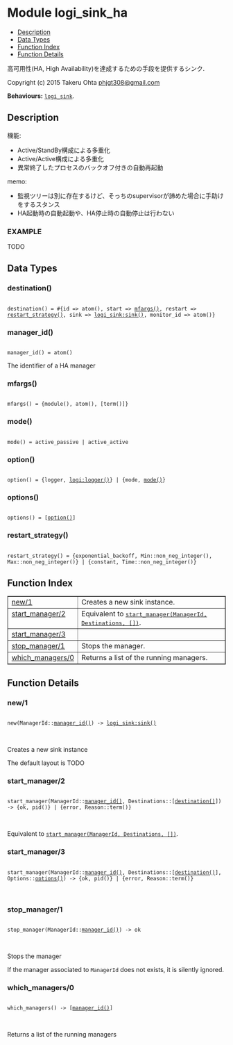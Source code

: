 

# Module logi_sink_ha #
* [Description](#description)
* [Data Types](#types)
* [Function Index](#index)
* [Function Details](#functions)

高可用性(HA, High Availability)を達成するための手段を提供するシンク.

Copyright (c) 2015 Takeru Ohta <phjgt308@gmail.com>

__Behaviours:__ [`logi_sink`](logi_sink.md).

<a name="description"></a>

## Description ##

機能:
- Active/StandBy構成による多重化
- Active/Active構成による多重化
- 異常終了したプロセスのバックオフ付きの自動再起動

memo:
- 監視ツリーは別に存在するけど、そっちのsupervisorが諦めた場合に手助けをするスタンス
- HA起動時の自動起動や、HA停止時の自動停止は行わない


### <a name="EXAMPLE">EXAMPLE</a> ###

TODO
<a name="types"></a>

## Data Types ##




### <a name="type-destination">destination()</a> ###


<pre><code>
destination() = #{id =&gt; atom(), start =&gt; <a href="#type-mfargs">mfargs()</a>, restart =&gt; <a href="#type-restart_strategy">restart_strategy()</a>, sink =&gt; <a href="logi_sink.md#type-sink">logi_sink:sink()</a>, monitor_id =&gt; atom()}
</code></pre>




### <a name="type-manager_id">manager_id()</a> ###


<pre><code>
manager_id() = atom()
</code></pre>

 The identifier of a HA manager



### <a name="type-mfargs">mfargs()</a> ###


<pre><code>
mfargs() = {module(), atom(), [term()]}
</code></pre>




### <a name="type-mode">mode()</a> ###


<pre><code>
mode() = active_passive | active_active
</code></pre>




### <a name="type-option">option()</a> ###


<pre><code>
option() = {logger, <a href="logi.md#type-logger">logi:logger()</a>} | {mode, <a href="#type-mode">mode()</a>}
</code></pre>




### <a name="type-options">options()</a> ###


<pre><code>
options() = [<a href="#type-option">option()</a>]
</code></pre>




### <a name="type-restart_strategy">restart_strategy()</a> ###


<pre><code>
restart_strategy() = {exponential_backoff, Min::non_neg_integer(), Max::non_neg_integer()} | {constant, Time::non_neg_integer()}
</code></pre>

<a name="index"></a>

## Function Index ##


<table width="100%" border="1" cellspacing="0" cellpadding="2" summary="function index"><tr><td valign="top"><a href="#new-1">new/1</a></td><td>Creates a new sink instance.</td></tr><tr><td valign="top"><a href="#start_manager-2">start_manager/2</a></td><td>Equivalent to <a href="#start_manager-3"><tt>start_manager(ManagerId, Destinations, [])</tt></a>.</td></tr><tr><td valign="top"><a href="#start_manager-3">start_manager/3</a></td><td></td></tr><tr><td valign="top"><a href="#stop_manager-1">stop_manager/1</a></td><td>Stops the manager.</td></tr><tr><td valign="top"><a href="#which_managers-0">which_managers/0</a></td><td>Returns a list of the running managers.</td></tr></table>


<a name="functions"></a>

## Function Details ##

<a name="new-1"></a>

### new/1 ###

<pre><code>
new(ManagerId::<a href="#type-manager_id">manager_id()</a>) -&gt; <a href="logi_sink.md#type-sink">logi_sink:sink()</a>
</code></pre>
<br />

Creates a new sink instance

The default layout is TODO

<a name="start_manager-2"></a>

### start_manager/2 ###

<pre><code>
start_manager(ManagerId::<a href="#type-manager_id">manager_id()</a>, Destinations::[<a href="#type-destination">destination()</a>]) -&gt; {ok, pid()} | {error, Reason::term()}
</code></pre>
<br />

Equivalent to [`start_manager(ManagerId, Destinations, [])`](#start_manager-3).

<a name="start_manager-3"></a>

### start_manager/3 ###

<pre><code>
start_manager(ManagerId::<a href="#type-manager_id">manager_id()</a>, Destinations::[<a href="#type-destination">destination()</a>], Options::<a href="#type-options">options()</a>) -&gt; {ok, pid()} | {error, Reason::term()}
</code></pre>
<br />

<a name="stop_manager-1"></a>

### stop_manager/1 ###

<pre><code>
stop_manager(ManagerId::<a href="#type-manager_id">manager_id()</a>) -&gt; ok
</code></pre>
<br />

Stops the manager

If the manager associated to `ManagerId` does not exists, it is silently ignored.

<a name="which_managers-0"></a>

### which_managers/0 ###

<pre><code>
which_managers() -&gt; [<a href="#type-manager_id">manager_id()</a>]
</code></pre>
<br />

Returns a list of the running managers


